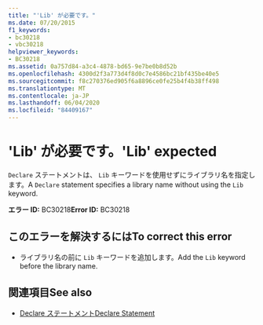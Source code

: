 ```yaml
---
title: "'Lib' が必要です。"
ms.date: 07/20/2015
f1_keywords:
- bc30218
- vbc30218
helpviewer_keywords:
- BC30218
ms.assetid: 0a757d84-a3c4-4878-bd65-9e7be0b8d52b
ms.openlocfilehash: 4300d2f3a773d4f8d0c7e4586bc21bf435be40e5
ms.sourcegitcommit: f8c270376ed905f6a8896ce0fe25b4f4b38ff498
ms.translationtype: MT
ms.contentlocale: ja-JP
ms.lasthandoff: 06/04/2020
ms.locfileid: "84409167"
---
```

# <a name="lib-expected"></a><span data-ttu-id="68db5-102">'Lib' が必要です。</span><span class="sxs-lookup"><span data-stu-id="68db5-102">'Lib' expected</span></span>
<span data-ttu-id="68db5-103">`Declare` ステートメントは、 `Lib` キーワードを使用せずにライブラリ名を指定します。</span><span class="sxs-lookup"><span data-stu-id="68db5-103">A `Declare` statement specifies a library name without using the `Lib` keyword.</span></span>  
  
 <span data-ttu-id="68db5-104">**エラー ID:** BC30218</span><span class="sxs-lookup"><span data-stu-id="68db5-104">**Error ID:** BC30218</span></span>  
  
## <a name="to-correct-this-error"></a><span data-ttu-id="68db5-105">このエラーを解決するには</span><span class="sxs-lookup"><span data-stu-id="68db5-105">To correct this error</span></span>  
  
- <span data-ttu-id="68db5-106">ライブラリ名の前に `Lib` キーワードを追加します。</span><span class="sxs-lookup"><span data-stu-id="68db5-106">Add the `Lib` keyword before the library name.</span></span>  
  
## <a name="see-also"></a><span data-ttu-id="68db5-107">関連項目</span><span class="sxs-lookup"><span data-stu-id="68db5-107">See also</span></span>

- [<span data-ttu-id="68db5-108">Declare ステートメント</span><span class="sxs-lookup"><span data-stu-id="68db5-108">Declare Statement</span></span>](../language-reference/statements/declare-statement.md)
